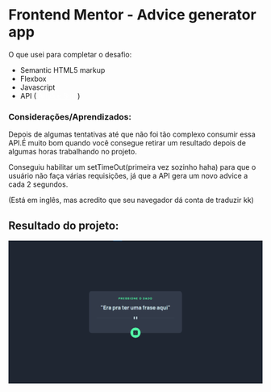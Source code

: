 
# Frontend Mentor - Advice generator app

O que usei para completar o desafio:
- Semantic HTML5 markup
- Flexbox
- Javascript
- API (<a style="color: white;" href="https://api.adviceslip.com/" target="_blank"> Advice Slip </a>)

### Considerações/Aprendizados:
Depois de algumas tentativas até que não foi tão complexo consumir essa API.É muito bom quando você consegue retirar um resultado depois de algumas horas trabalhando no projeto.

Conseguiu habilitar um setTimeOut(primeira vez sozinho haha) para que o usuário não faça várias requisições, já que a API gera um novo advice a cada 2 segundos.

(Está em inglês, mas acredito que seu navegador dá conta de traduzir kk)
## Resultado do projeto:
<img src="src/images/printscreen-generator-advice.png">